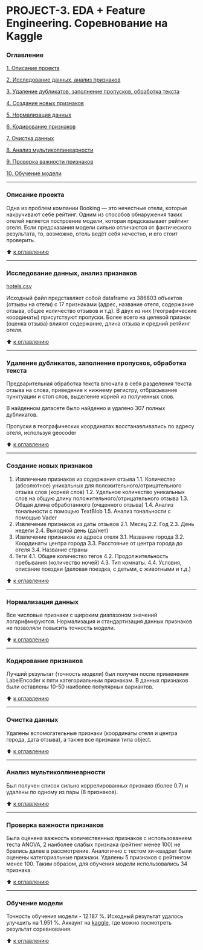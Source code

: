 # PROJECT-3. EDA + Feature Engineering. Соревнование на Kaggle

### Оглавление 
[1. Описание проекта](https://github.com/IgorAbalakin/Booking_data_project/blob/main/README.md#Описание-проекта) 

[2. Исследование данных, анализ признаков](https://github.com/IgorAbalakin/Booking_data_project/blob/main/README.md#Исследование-данных,-анализ-признаков) 

[3. Удаление дубликатов, заполнение пропусков, обработка текста](https://github.com/IgorAbalakin/Booking_data_project/blob/main/README.md#Удаление-дубликатов,-заполнение-пропусков,-обработка-текста) 

[4. Создание новых признаков](https://github.com/IgorAbalakin/Booking_data_project/blob/main/README.md#Создание-новых-признаков) 

[5. Нормализация данных](https://github.com/IgorAbalakin/Booking_data_project/blob/main/README.md#Нормализация-данных) 

[6. Кодирование признаков](https://github.com/IgorAbalakin/Booking_data_project/blob/main/README.md#Кодирование-признаков) 

[7. Очистка данных](https://github.com/IgorAbalakin/Booking_data_project/blob/main/README.md#Очистка-данных) 

[8. Анализ мультиколлинеарности](https://github.com/IgorAbalakin/Booking_data_project/blob/main/README.md#Анализ-мультиколлинеарности) 

[9. Проверка важности признаков](https://github.com/IgorAbalakin/Booking_data_project/blob/main/README.md#Проверка-важности-признаков) 

[10. Обучение модели](https://github.com/IgorAbalakin/Booking_data_project/blob/main/README.md#Обучение-модели) 
 
____
### Описание проекта 
Одна из проблем компании Booking — это нечестные отели, которые накручивают себе рейтинг. Одним из способов обнаружения таких отелей является построение модели, которая предсказывает рейтинг отеля. Если предсказания модели сильно отличаются от фактического результата, то, возможно, отель ведёт себя нечестно, и его стоит проверить.
 
:arrow_up: [к оглавлению](https://github.com/IgorAbalakin/Booking_data_project/blob/main/README.md#Оглавление)

 ____
### Исследование данных, анализ признаков
[hotels.csv](https://drive.google.com/file/d/1WWv9ARJ7icmt5Gq7XTogqvq95-7jQb_7/view?usp=sharing)

Исходный файл представляет собой dataframe из 386803 объектов (отзывы на отели) с 17 признаками (адрес, название отеля, содержание отзыва, общее количество отзывов и т.д). В двух из них (географические координаты) присутствуют пропуски. Более всего на целевой признак (оценка отзыва) влияют содержание, длина отзыва и средний ретйинг отеля.

:arrow_up: [к оглавлению](https://github.com/IgorAbalakin/Booking_data_project/blob/main/README.md#Оглавление)

____
### Удаление дубликатов, заполнение пропусков, обработка текста

Предварительная обработка текста влючала в себя разделения текста отзыва на слова, приведение к нижнему регистру, отбрасывание пунктуации и стоп слов, выделение корней из полученных слов.

В найденном датасете было найденно и удалено 307 полных дубликатов. 

Пропуски в географических координатах восстанавливались по адресу отеля, используя geocoder

:arrow_up: [к оглавлению](https://github.com/IgorAbalakin/Booking_data_project/blob/main/README.md#Оглавление)

 ____
### Создание новых признаков

1. Извлечение признаков из содержания отзыва
    1.1. Количество (абсолютное) уникальных для положительного/отрицательного отзыва слов (корней слов)
    1.2. Удельное количество уникальных слов на общую длину положительного/отрицательного отзыва
    1.3. Общая длина обработанного (очщенного отзыва)
    1.4. Анализ тональности с помощью TextBlob
    1.5. Анализ тональности с помощью Vader
2. Извлечение признаков из даты отзывов
    2.1. Месяц
    2.2. Год
    2.3. День недели
    2.4. Выходной день (да/нет)
3. Извлечение признаков из адреса отеля
    3.1. Название города
    3.2. Координаты центра города
    3.3. Расстояние от центра города до отеля
    3.4. Название страны
4. Теги
    4.1. Общее количество тегов
    4.2. Продолжительность пребывания (количество ночей)
    4.3. Тип комнаты.
    4.4. Условия, описание поездки (деловая поездка, с детьми, с животными и т.д.)


:arrow_up: [к оглавлению](https://github.com/IgorAbalakin/Booking_data_project/blob/main/README.md#Оглавление)
____
### Нормализация данных

Все числовые признаки с щироким диапазоном значений логарифмируются.
Нормализация и стандартизация данных признаков не позволяли повысить точность модели.

:arrow_up: [к оглавлению](https://github.com/IgorAbalakin/Booking_data_project/blob/main/README.md#Оглавление)
____
### Кодирование признаков

Лучший результат (точность модели) был получен после применения LabelEncoder к пяти категориальным признакам. В данных признаков были оставлены 10-50 наиболее популярных вариантов.

:arrow_up: [к оглавлению](https://github.com/IgorAbalakin/Booking_data_project/blob/main/README.md#Оглавление)
____
### Очистка данных

Удалены вспомогательные признаки (координаты отеля и центра города, дата отзыва), а также все признаки типа object.

:arrow_up: [к оглавлению](https://github.com/IgorAbalakin/Booking_data_project/blob/main/README.md#Оглавление)
____
### Анализ мультиколлинеарности

Был получен список сильно коррелированных признако (более 0.7) и удалены по одному из пары (8 признаков).

:arrow_up: [к оглавлению](https://github.com/IgorAbalakin/Booking_data_project/blob/main/README.md#Оглавление)
____
### Проверка важности признаков

Была оценена важность количественных признаков с использованием теста ANOVA, 2 наиболее слабых признака (рейтинг менее 100) не брались далее в рассмотрение. Аналогично с тестом хи-квадрат были оценены категориальные признаки. Удалены 5 признаков с рейтингом менее 100. Таким образом, для обучения модели использовались 34 признака. 

:arrow_up: [к оглавлению](https://github.com/IgorAbalakin/Booking_data_project/blob/main/README.md#Оглавление)
____
### Обучение модели

Точность обучения модели  - 12.187 %. Исходный результат удалось улучшить на 1.951 %. 
Аккаунт на [kaggle](https://www.kaggle.com/abalakinigor), где можно посмотреть результат соревнования. 

:arrow_up: [к оглавлению](https://github.com/IgorAbalakin/Booking_data_project/blob/main/README.md#Оглавление)